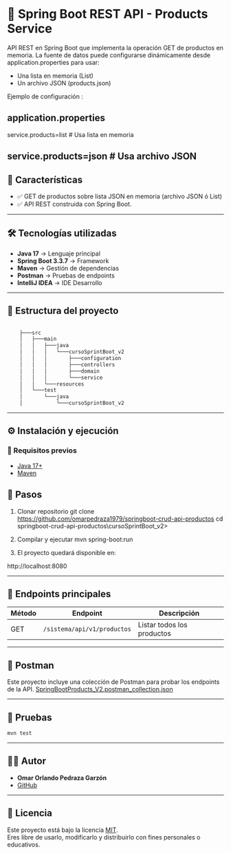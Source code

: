 
# 🚀 Spring Boot REST API - Products Service

API REST en Spring Boot que implementa la operación GET de productos en memoria.
La fuente de datos puede configurarse dinámicamente desde application.properties para usar:

- Una lista en memoria (List<Product>)
- Un archivo JSON (products.json)

Ejemplo de configuración :

## application.properties
service.products=list      # Usa lista en memoria
## service.products=json   # Usa archivo JSON


## 📌 Características
- ✅ GET de productos sobre lista JSON en memoria (archivo JSON ó List<Product>)  
- ✅ API REST construida con Spring Boot.

---

## 🛠️ Tecnologías utilizadas
- **Java 17** → Lenguaje principal  
- **Spring Boot 3.3.7** → Framework  
- **Maven** → Gestión de dependencias  
- **Postman** → Pruebas de endpoints
- **IntelliJ IDEA** → IDE Desarrollo

---

## 📂 Estructura del proyecto
```bash

    ├───src
    │   ├───main
    │   │   ├───java
    │   │   │   └───cursoSprintBoot_v2
    │   │   │       ├───configuration
    │   │   │       ├───controllers
    │   │   │       ├───domain
    │   │   │       └───service
    │   │   └───resources
    │   └───test
    │       └───java
    │           └───cursoSprintBoot_v2


```
---

## ⚙️ Instalación y ejecución
### 🔹 Requisitos previos

- [Java 17+](https://adoptium.net/)
- [Maven](https://maven.apache.org/)


## 🔹 Pasos

1. Clonar repositorio
git clone https://github.com/omarpedraza1979/springboot-crud-api-productos
cd springboot-crud-api-productos\cursoSprintBoot_v2>

2. Compilar y ejecutar
mvn spring-boot:run


3. El proyecto quedará disponible en:  

http://localhost:8080

---

## 📌 Endpoints principales

| Método | Endpoint                              | Descripción                        |
|--------|---------------------------------------|------------------------------------|
| GET    | `/sistema/api/v1/productos`           | Listar todos los productos         |


---
## 🧪 Postman
Este proyecto incluye una colección de Postman para probar los endpoints de la API. 
[SpringBootProducts_V2.postman_collection.json](./SpringBootProducts_V2.postman_collection.json)


---
## 🧪 Pruebas
```bash
mvn test
```
---

## 👨‍💻 Autor
- **Omar Orlando Pedraza Garzón**
- [GitHub](https://github.com/omarpedraza1979)
---


## 📜 Licencia
Este proyecto está bajo la licencia [MIT](LICENSE).  
Eres libre de usarlo, modificarlo y distribuirlo con fines personales o educativos.
